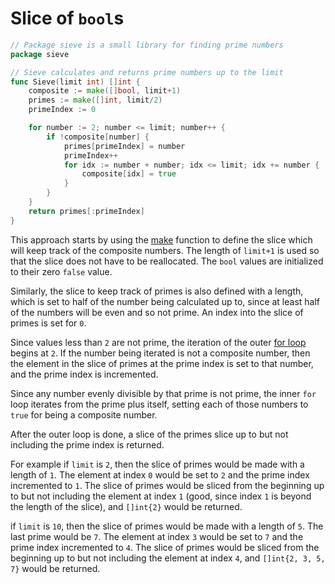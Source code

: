 # Slice of `bool`s

```go
// Package sieve is a small library for finding prime numbers
package sieve

// Sieve calculates and returns prime numbers up to the limit
func Sieve(limit int) []int {
	composite := make([]bool, limit+1)
	primes := make([]int, limit/2)
	primeIndex := 0

	for number := 2; number <= limit; number++ {
		if !composite[number] {
			primes[primeIndex] = number
			primeIndex++
			for idx := number + number; idx <= limit; idx += number {
				composite[idx] = true
			}
		}
	}
	return primes[:primeIndex]
}
```

This approach starts by using the [make][make] function to define the slice which will keep track of the composite numbers.
The length of `limit+1` is used so that the slice does not have to be reallocated.
The `bool` values are initialized to their zero `false` value.

Similarly, the slice to keep track of primes is also defined with a length, which is set to half of the number being calculated up to, since
at least half of the numbers will be even and so not prime.
An index into the slice of primes is set for `0`.

Since values less than `2` are not prime, the iteration of the outer [for loop][for-loop] begins at `2`.
If the number being iterated is not a composite number, then the element in the slice of primes at the prime index is set to that number, and the
prime index is incremented.

Since any number evenly divisible by that prime is not prime, the inner `for` loop iterates from the prime plus itself, setting each of those
numbers to `true` for being a composite number.

After the outer loop is done, a slice of the primes slice up to but not including the prime index is returned.

For example if `limit` is `2`, then the slice  of primes would be made with a length of `1`.
The element at index `0` would be set to `2` and the prime index incremented to `1`.
The slice of primes would be sliced from the beginning up to but not including the element at index `1`
(good, since index `1` is beyond the length of the slice),
and `[]int{2}` would be returned.

if `limit` is `10`, then the slice  of primes would be made with a length of `5`.
The last prime would be `7`.
The element at index `3` would be set to `7` and the prime index incremented to `4`.
The slice of primes would be sliced from the beginning up to but not including the element at index `4`,
and `[]int{2, 3, 5, 7}` would be returned.

[make]: https://go.dev/tour/moretypes/13
[for-loop]: https://go.dev/tour/flowcontrol/1
